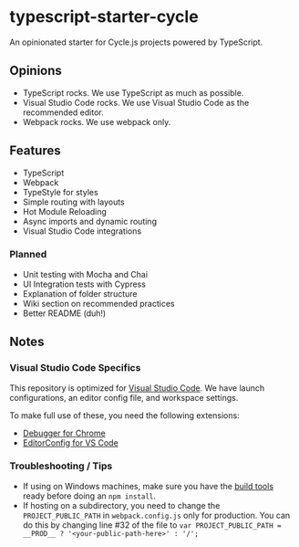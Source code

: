 # typescript-starter-cycle
An opinionated starter for Cycle.js projects powered by TypeScript.

## Opinions
* TypeScript rocks. We use TypeScript as much as possible.
* Visual Studio Code rocks. We use Visual Studio Code as the recommended editor.
* Webpack rocks. We use webpack only.

## Features
* TypeScript
* Webpack
* TypeStyle for styles
* Simple routing with layouts
* Hot Module Reloading
* Async imports and dynamic routing
* Visual Studio Code integrations

### Planned
* Unit testing with Mocha and Chai
* UI Integration tests with Cypress
* Explanation of folder structure
* Wiki section on recommended practices
* Better README (duh!)

## Notes

### Visual Studio Code Specifics
This repository is optimized for [Visual Studio Code](https://code.visualstudio.com/).
We have launch configurations, an editor config file, and workspace settings.

To make full use of these, you need the following extensions:
* [Debugger for Chrome](https://marketplace.visualstudio.com/items?itemName=msjsdiag.debugger-for-chrome)
* [EditorConfig for VS Code](https://marketplace.visualstudio.com/items?itemName=EditorConfig.EditorConfig)

### Troubleshooting / Tips
* If using on Windows machines, make sure you have the [build tools](https://github.com/felixrieseberg/windows-build-tools) ready before doing an `npm install`.
* If hosting on a subdirectory, you need to change the `PROJECT_PUBLIC_PATH` in `webpack.config.js` only for production. You can do this by changing line #32 of the file to `var PROJECT_PUBLIC_PATH = __PROD__ ? '<your-public-path-here>' : '/';`
